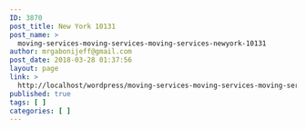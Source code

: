 ```yaml
---
ID: 3870
post_title: New York 10131
post_name: >
  moving-services-moving-services-moving-services-newyork-10131
author: mrgabonijeff@gmail.com
post_date: 2018-03-28 01:37:56
layout: page
link: >
  http://localhost/wordpress/moving-services-moving-services-moving-services-newyork-10131/
published: true
tags: [ ]
categories: [ ]
---
```

